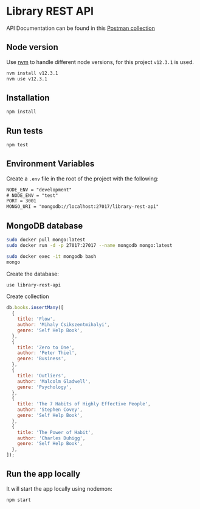 # Library REST API

API Documentation can be found in this [Postman collection](https://documenter.getpostman.com/view/763923/SWE56yeD?version=latest)

## Node version

Use [nvm](https://github.com/nvm-sh/nvm) to handle different node versions, for this project `v12.3.1` is used.

```txt
nvm install v12.3.1
nvm use v12.3.1
```

## Installation

```bash
npm install
```

## Run tests

```bash
npm test
```

## Environment Variables

Create a `.env` file in the root of the project with the following:

```txt
NODE_ENV = "development"
# NODE_ENV = "test"
PORT = 3001
MONGO_URI = "mongodb://localhost:27017/library-rest-api"
```

## MongoDB database

```bash
sudo docker pull mongo:latest
sudo docker run -d -p 27017:27017 --name mongodb mongo:latest
```

```bash
sudo docker exec -it mongodb bash
mongo
```

Create the database:

```bash
use library-rest-api
```

Create collection

```js
db.books.insertMany([
  {
    title: 'Flow',
    author: 'Mihaly Csikszentmihalyi',
    genre: 'Self Help Book',
  },
  {
    title: 'Zero to One',
    author: 'Peter Thiel',
    genre: 'Business',
  },
  {
    title: 'Outliers',
    author: 'Malcolm Gladwell',
    genre: 'Psychology',
  },
  {
    title: 'The 7 Habits of Highly Effective People',
    author: 'Stephen Covey',
    genre: 'Self Help Book',
  },
  {
    title: 'The Power of Habit',
    author: 'Charles Duhigg',
    genre: 'Self Help Book',
  },
]);
```

## Run the app locally

It will start the app locally using nodemon:

```bash
npm start
```
